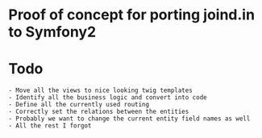 Proof of concept for porting joind.in to Symfony2
=================================================

# Todo
    - Move all the views to nice looking twig templates
    - Identify all the business logic and convert into code
    - Define all the currently used routing
    - Correctly set the relations between the entities
    - Probably we want to change the current entity field names as well
    - All the rest I forgot

